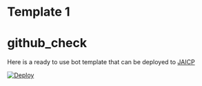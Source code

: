 # Template 1 #
# github_check #
Here is a ready to use bot template that can be deployed to [JAICP](https://test15.gw.test-ai.net/project-create/jaicp/external)

[![Deploy](https://just-ai.com/img/deploy-to-jaicp.svg)](https://test15.gw.test-ai.net/project-create/jaicp/external)
